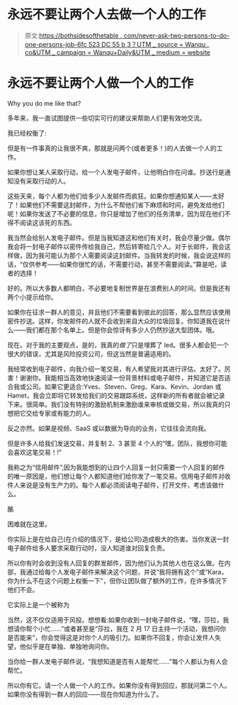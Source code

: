 # 永远不要让两个人去做一个人的工作

> 原文:[https://bothsidesofthetable . com/never-ask-two-persons-to-do-one-persons-job-6fc 523 DC 55 b 3？UTM _ source = Wanqu . co&UTM _ campaign = Wanqu+Daily&UTM _ medium = website](https://bothsidesofthetable.com/never-ask-two-people-to-do-one-persons-job-6fc523dc55b3?utm_source=wanqu.co&utm_campaign=Wanqu+Daily&utm_medium=website)

# 永远不要让两个人做一个人的工作



Why you do me like that?



多年来，我一直试图提供一些切实可行的建议来帮助人们更有效地交流。

我已经权衡了:

但是有一件事真的让我很不爽，那就是问两个(或者更多！)的人去做一个人的工作。

如果你想让某人采取行动，给一个人发电子邮件，让他明白你在问谁。抄送行是通知没有采取行动的人。

这些天来，每个人都为他们给多少人发邮件而疯狂。如果你想通知某人——太好了！如果他们不需要这封邮件，为什么不帮他们省下麻烦和时间，避免发给他们呢！如果你发送了不必要的信息，你只是增加了他们的任务清单，因为现在他们不得不阅读这该死的东西。

我当然会给别人发电子邮件。但是当我知道这和他们有关时，我会尽量少做。偶尔我会将一封电子邮件以密件传给我自己，然后转寄给几个人。对于长邮件，我会这样做，因为我可能认为那个人需要阅读这封邮件。当我转发的时候，我会说这样的话，“仅供参考——如果你很忙的话，不需要行动，甚至不需要阅读。”算是吧，读者的选择！

好的。所以大多数人都明白，不必要地复制世界是在浪费别人的时间。但是我还有两个小提示给你。

如果你在征求一群人的意见，并且他们不需要看到彼此的回答，那么显然应该使用密件抄送。这样，你发邮件的人就不会收到来自大众的垃圾回复。你知道我在说什么——我们都在那个名单上。但是你会惊讶有多少人仍然抄送大型团体。哦。

现在。对于我的主要观点，是的，我真的*做了*只是埋葬了 led。很多人都会犯一个很大的错误，尤其是风险投资公司，但这当然是普遍适用的。

我经常收到电子邮件，向我介绍一笔交易，有人希望我对其进行评估。太好了。厉害！谢谢你。我能相当高效地快速阅读一份背景材料或电子邮件，并知道它是否适合我或公司。如果它更适合:Yves、Steven、Greg、Kara、Kevin、Jordan 或 Hamet，我会立即将它转发给我们的交易跟踪系统，这样新的所有者就会被记录下来。很简单。我们没有特别的激励机制来激励谁来审核或做交易，所以我真的只想把它交给专家或有能力的人。

反之亦然。如果是视频、SaaS 或以数据为导向的业务，它往往会流向我。

但是许多人给我们发送交易，并复制 2、3 甚至 4 个人的“嘿，团队，我想你可能会喜欢这笔交易！!"

我称之为“信用邮件”,因为我能想到的让四个人回复一封只需要一个人回复的邮件的唯一原因是，他们想让每个人都知道他们给你发了一笔交易。信用电子邮件对收件人来说是没有生产力的。每个人都必须阅读电子邮件，打开文件，考虑该做什么。

酪

困难就在这里。

你实际上是在给自己(在介绍的情况下，是给公司)造成极大的伤害。当你发送一封电子邮件给多人要求采取行动时，没人知道谁对回复负责。

所以你有时会收到没有人回复的群发邮件，因为他们认为其他人也在这么做。在内部，我通过给每个人发电子邮件来解决这个问题，并说“我将拥有这个”或“Kara，你为什么不在这个问题上权衡一下”，但你让团队做了额外的工作，在许多情况下他们不会。

它实际上是一个被称为

当然，这不仅仅适用于风投。想想看:如果你收到一封电子邮件说，“嘿，莎拉，我想请你帮个小忙……”或者甚至是“莎拉，我在 2 月 17 日主持一个活动，我想问你是否能来”，你会觉得这是对你个人的吸引力。如果你不回复，你会让发件人失望，他似乎是在单独、单独地询问你。

当你给一群人发电子邮件说，“我想知道是否有人能帮忙……”每个人都认为有人会帮忙。

所以你有它。请一个人做一个人的工作。如果你没有得到回应，那就问第二个人。如果你没有得到一群人的回应——现在你知道为什么了。